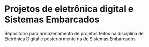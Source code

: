 # Projetos de eletrônica digital e Sistemas Embarcados
Repositório para armazenamento de projetos feitos na disciplina de Eletrônica Digital e posteriormente na de Sistemas Embarcados
